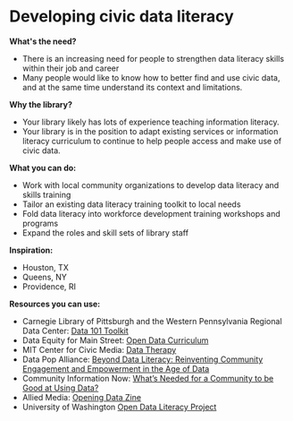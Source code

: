 # Developing civic data literacy

**What's the need?**

* There is an increasing need for people to strengthen data literacy skills within their job and career
* Many people would like to know how to better find and use civic data, and at the same time understand its context and limitations.

**Why the library?**  

* Your library likely has lots of experience teaching information literacy.  
* Your library is in the position to adapt existing services or information literacy curriculum to continue to help people access and make use of civic data.  

**What you can do:**

* Work with local community organizations to develop data literacy and skills training
* Tailor an existing data literacy training toolkit to local needs
* Fold data literacy into workforce development training workshops and programs
* Expand the roles and skill sets of library staff

**Inspiration:**

* Houston, TX 
* Queens, NY 
* Providence, RI 

**Resources you can use:**

* Carnegie Library of Pittsburgh and the Western Pennsylvania Regional Data Center: [Data 101 Toolkit ](https://docs.google.com/document/d/1VbfIQ80nkaVg87ttPqH4bxsJzBROBSy1VdvOCu_hoP0/edit?usp=sharing)
* Data Equity for Main Street: [Open Data Curriculum](https://data-equity.org) 
* MIT Center for Civic Media: [Data Therapy](https://datatherapy.org/)
* Data Pop Alliance: [Beyond Data Literacy: Reinventing Community Engagement and Empowerment in the Age of Data ](http://datapopalliance.org/wp-content/uploads/2015/11/Beyond-Data-Literacy-2015.pdf)
* Community Information Now: [What’s Needed for a Community to be Good at Using Data?](http://cinow.info/wp-content/uploads/2016/09/Whats-Needed-for-a-Community-to-be-Good-at-Using-Data-20160810.pdf)
* Allied Media: [Opening Data Zine ](https://www.alliedmedia.org/news/2015/09/17/opening-data-zine-here)
* University of Washington [Open Data Literacy Project](http://odl.ischool.uw.edu/)

